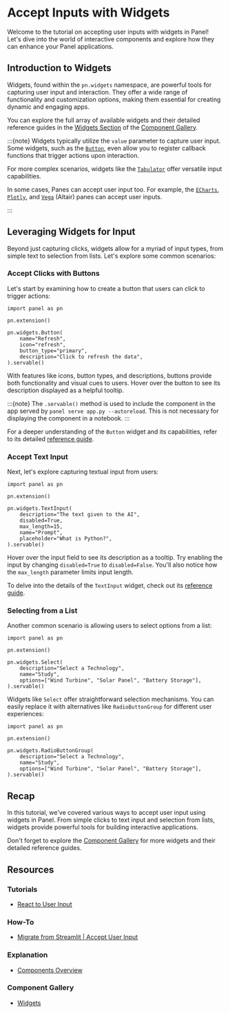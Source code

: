 # Accept Inputs with Widgets

Welcome to the tutorial on accepting user inputs with widgets in Panel! Let's dive into the world of interactive components and explore how they can enhance your Panel applications.

## Introduction to Widgets

Widgets, found within the `pn.widgets` namespace, are powerful tools for capturing user input and interaction. They offer a wide range of functionality and customization options, making them essential for creating dynamic and engaging apps.

You can explore the full array of available widgets and their detailed reference guides in the [Widgets Section](https://panel.holoviz.org/reference/index.html#widgets) of the [Component Gallery](../../reference/index.md).

:::{note}
Widgets typically utilize the `value` parameter to capture user input.
Some widgets, such as the [`Button`](../../reference/widgets/Button.md), even allow you to register callback functions that trigger actions upon interaction.

For more complex scenarios, widgets like the [`Tabulator`](../../reference/widgets/Tabulator.md) offer versatile input capabilities.

In some cases, Panes can accept user input too. For example, the [`ECharts`](../../reference/panes/ECharts.md), [`Plotly`](../../reference/panes/Plotly.md), and [`Vega`](../../reference/panes/Vega.md) (Altair) panes can accept user inputs.

:::

## Leveraging Widgets for Input

Beyond just capturing clicks, widgets allow for a myriad of input types, from simple text to selection from lists. Let's explore some common scenarios:

### Accept Clicks with Buttons

Let's start by examining how to create a button that users can click to trigger actions:

```{pyodide}
import panel as pn

pn.extension()

pn.widgets.Button(
    name="Refresh",
    icon="refresh",
    button_type="primary",
    description="Click to refresh the data",
).servable()
```

With features like icons, button types, and descriptions, buttons provide both functionality and visual cues to users. Hover over the button to see its description displayed as a helpful tooltip.

:::{note}
The `.servable()` method is used to include the component in the app served by `panel serve app.py --autoreload`. This is not necessary for displaying the component in a notebook.
:::

For a deeper understanding of the `Button` widget and its capabilities, refer to its detailed [reference guide](../../reference/widgets/Button.md).

### Accept Text Input

Next, let's explore capturing textual input from users:

```{pyodide}
import panel as pn

pn.extension()

pn.widgets.TextInput(
    description="The text given to the AI",
    disabled=True,
    max_length=15,
    name="Prompt",
    placeholder="What is Python?",
).servable()
```

Hover over the input field to see its description as a tooltip. Try enabling the input by changing `disabled=True` to `disabled=False`. You'll also notice how the `max_length` parameter limits input length.

To delve into the details of the `TextInput` widget, check out its [reference guide](../../reference/widgets/TextInput.md).

### Selecting from a List

Another common scenario is allowing users to select options from a list:

```{pyodide}
import panel as pn

pn.extension()

pn.widgets.Select(
    description="Select a Technology",
    name="Study",
    options=["Wind Turbine", "Solar Panel", "Battery Storage"],
).servable()
```

Widgets like `Select` offer straightforward selection mechanisms. You can easily replace it with alternatives like `RadioButtonGroup` for different user experiences:

```{pyodide}
import panel as pn

pn.extension()

pn.widgets.RadioButtonGroup(
    description="Select a Technology",
    name="Study",
    options=["Wind Turbine", "Solar Panel", "Battery Storage"],
).servable()
```

## Recap

In this tutorial, we've covered various ways to accept user input using widgets in Panel. From simple clicks to text input and selection from lists, widgets provide powerful tools for building interactive applications.

Don't forget to explore the [Component Gallery](https://panel.holoviz.org/reference/index.html#widgets) for more widgets and their detailed reference guides.

## Resources

### Tutorials

- [React to User Input](pn_bind.md)

### How-To

- [Migrate from Streamlit | Accept User Input](../../how_to/streamlit_migration/widgets.md)

### Explanation

- [Components Overview](../../explanation/components/components_overview.md)

### Component Gallery

- [Widgets](https://panel.holoviz.org/reference/index.html#widgets)

